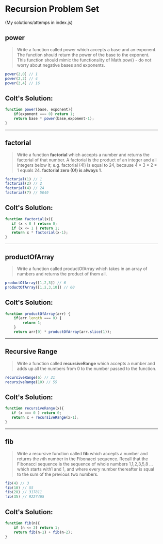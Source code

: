 # Recursion Problem Set

(My solutions/attemps in index.js)

## power

> Write a function called power which accepts a base and an exponent. The function should return the power of the base to the exponent. This function should mimic the functionality of Math.pow() - do not worry about negative bases and exponents. 

```js
power(2,0) // 1
power(2,2) // 4
power(2,4) // 16
```

## Colt's Solution: 
```js
function power(base, exponent){
    if(exponent === 0) return 1;
    return base * power(base,exponent-1);
}
```

<hr>

## factorial

> Write a function **factorial** which accepts a number and returns the factorial of that number. A factorial is the product of an integer and all integers below it; e.g. factorial (4!) is equal to 24, because 4 * 3 * 2 * 1 equals 24. **factorial zero (0!) is always 1**. 

```js
factorial(1) // 1
factorial(2) // 2
factorial(4) // 24
factorial(7) // 5040
```

## Colt's Solution: 

```js
function factorial(x){
   if (x < 0 ) return 0;
   if (x <= 1 ) return 1;
   return x * factorial(x-1);
}
```

<hr>

## productOfArray

> Write a function called productOfArray which takes in an array of numbers and returns the product of them all. 

```js
productOfArray([1,2,3]) // 6
productOfArray([1,2,3,10]) // 60
```

## Colt's Solution: 

```js
function productOfArray(arr) {
    if(arr.length === 0) {
        return 1;
    }
    return arr[0] * productOfArray(arr.slice(1));
```

<hr>

## Recursive Range

> Write a function called **recursiveRange** which accepts a number and adds up all the numbers from 0 to the number passed to the function.

```js
recursiveRange(6) // 21
recursiveRange(10) // 55 
```

## Colt's Solution: 

```js
function recursiveRange(x){
   if (x === 0 ) return 0;
   return x + recursiveRange(x-1);
}
```

<hr>

## fib

> Write a recursive function called **fib** which accepts a number and returns the *n*th number in the Fibonacci sequence. Recall that the Fibonacci sequence is the sequence of whole numbers 1,1,2,3,5,8 ... which starts with1 and 1, and where every number thereafter is squal to the sum of the previous two numbers. 

```js
fib(4) // 3
fib(10) // 55
fib(28) // 317811
fib(35) // 9227465
```

## Colt's Solution: 

```js
function fib(n){
    if (n <= 2) return 1;
    return fib(n-1) + fib(n-2);
}
```